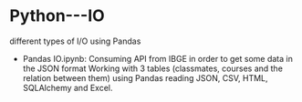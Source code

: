 # Python---IO
different types of I/O using Pandas
- Pandas IO.ipynb: Consuming API from IBGE in order to get some data in the JSON format
Working with 3 tables (classmates, courses and the relation between them) using Pandas
reading JSON, CSV, HTML, SQLAlchemy and Excel.
